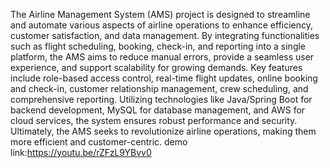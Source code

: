 The Airline Management System (AMS) project is designed to streamline and automate various aspects of airline operations to enhance efficiency, customer satisfaction, and data management. By integrating functionalities such as flight scheduling, booking, check-in, and reporting into a single platform, the AMS aims to reduce manual errors, provide a seamless user experience, and support scalability for growing demands. Key features include role-based access control, real-time flight updates, online booking and check-in, customer relationship management, crew scheduling, and comprehensive reporting. Utilizing technologies like Java/Spring Boot for backend development, MySQL for database management, and AWS for cloud services, the system ensures robust performance and security. Ultimately, the AMS seeks to revolutionize airline operations, making them more efficient and customer-centric. demo link:https://youtu.be/rZFzL9YBvv0
